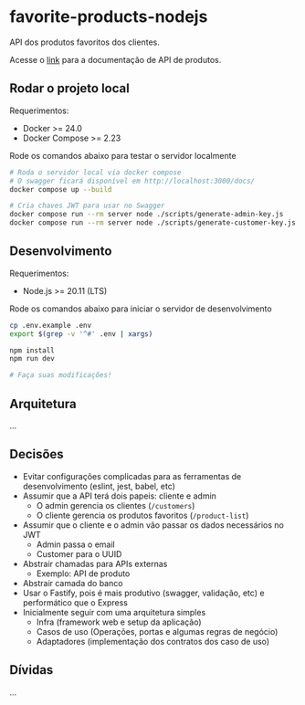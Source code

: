 # favorite-products-nodejs

API dos produtos favoritos dos clientes.

Acesse o [link][products-api] para a documentação de API de produtos.

## Rodar o projeto local

Requerimentos:

- Docker >= 24.0
- Docker Compose >= 2.23

Rode os comandos abaixo para testar o servidor localmente

```sh
# Roda o servidor local via docker compose
# O swagger ficará disponível em http://localhost:3000/docs/
docker compose up --build

# Cria chaves JWT para usar no Swagger
docker compose run --rm server node ./scripts/generate-admin-key.js
docker compose run --rm server node ./scripts/generate-customer-key.js
```

## Desenvolvimento

Requerimentos:

- Node.js >= 20.11 (LTS)

Rode os comandos abaixo para iniciar o servidor de desenvolvimento

```sh
cp .env.example .env
export $(grep -v '^#' .env | xargs)

npm install
npm run dev

# Faça suas modificações!
```

## Arquitetura

...

## Decisões

- Evitar configurações complicadas para as ferramentas de desenvolvimento
  (eslint, jest, babel, etc)
- Assumir que a API terá dois papeis: cliente e admin
  - O admin gerencia os clientes (`/customers`)
  - O cliente gerencia os produtos favoritos (`/product-list`)
- Assumir que o cliente e o admin vão passar os dados necessários no JWT
  - Admin passa o email
  - Customer para o UUID
- Abstrair chamadas para APIs externas
  - Exemplo: API de produto
- Abstrair camada do banco
- Usar o Fastify, pois é mais produtivo (swagger, validação, etc) e performático
  que o Express
- Inicialmente seguir com uma arquitetura simples
  - Infra (framework web e setup da aplicação)
  - Casos de uso (Operações, portas e algumas regras de negócio)
  - Adaptadores (implementação dos contratos dos caso de uso)

## Dívidas

...

[products-api]: https://gist.github.com/Bgouveia/9e043a3eba439489a35e70d1b5ea08ec
